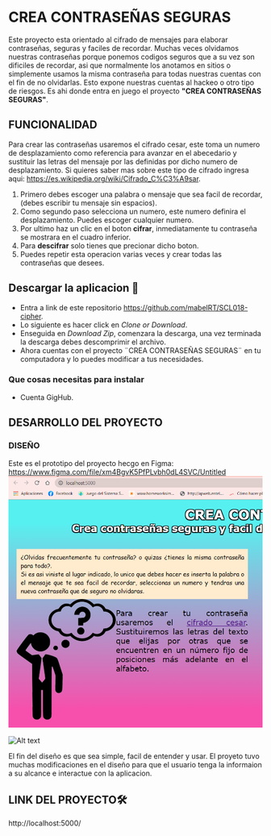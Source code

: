# CREA CONTRASEÑAS SEGURAS
Este proyecto esta orientado al cifrado de mensajes para elaborar contraseñas, seguras y faciles de recordar. Muchas veces olvidamos nuestras contraseñas porque ponemos codigos seguros que a su vez son dificiles de recordar, asi que normalmente los anotamos en sitios o simplemente usamos la misma contraseña para todas nuestras cuentas con el fin de no olvidarlas. Esto expone nuestras cuentas al hackeo o otro tipo de riesgos. Es ahi donde entra en juego el proyecto **"CREA CONTRASEÑAS SEGURAS"**.

## FUNCIONALIDAD
Para crear las contraseñas usaremos el cifrado cesar, este toma un numero de desplazamiento como referencia para avanzar en el abecedario y sustituir las letras del mensaje por las definidas por dicho numero de desplazamiento. 
Si quieres saber mas sobre este tipo de cifrado ingresa aqui: https://es.wikipedia.org/wiki/Cifrado_C%C3%A9sar.

1. Primero debes escoger una palabra o mensaje que sea facil de recordar,(debes escribir tu mensaje sin espacios).
2. Como segundo paso selecciona un numero, este  numero definira el desplazamiento. Puedes escoger cualquier numero.
3. Por ultimo haz un clic en el boton **cifrar**, inmediatamente tu contraseña se mostrara en el cuadro inferior.
4. Para **descifrar** solo tienes que precionar dicho boton. 
5. Puedes repetir esta operacion varias veces y crear todas las contraseñas que desees.

## Descargar la aplicacion 🚀
* Entra a link de este repositorio https://github.com/mabelRT/SCL018-cipher.
* Lo siguiente es hacer click en *Clone or Download*.
* Enseguida en *Download Zip*, comenzara la descarga, una vez terminada la descarga debes descomprimir el archivo.
* Ahora cuentas con el proyecto ¨CREA CONTRASEÑAS SEGURAS¨ en tu computadora y lo puedes modificar a tus necesidades.

### Que cosas necesitas para instalar
* Cuenta GigHub.

## DESARROLLO DEL PROYECTO
### DISEÑO
Este es el prototipo del proyecto hecgo en Figma:
https://www.figma.com/file/xm4BgvK5PfPLvbh0dL4SVC/Untitled
<img src="imagenes/Captura de pantalla (21).png">

![Alt text](/relative/path/to/pensando.png?raw=true "Optional Title")

El fin del diseño es que sea simple, facil de entender y usar. El proyeto tuvo muchas modificaciones en el diseño para que el usuario tenga la informaion a su alcance e interactue con la aplicacion.
## LINK DEL PROYECTO🛠️
http://localhost:5000/